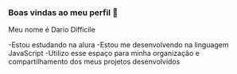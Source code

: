 ### Boas vindas ao meu perfil 💙

Meu nome é Dario Difficile

-Estou estudando na alura
-Estou me desenvolvendo na linguagem JavaScript
-Utilizo esse espaço para minha organização e compartilhamento dos meus projetos desenvolvidos

###
